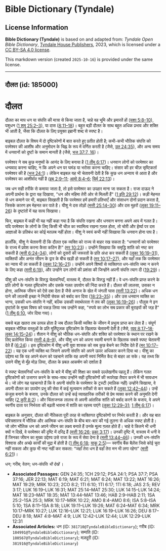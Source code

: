 # Bible Dictionary (Tyndale)

## License Information

**Bible Dictionary (Tyndale)** is based on and adapted from: _Tyndale Open Bible Dictionary_, [Tyndale House Publishers](https://tyndaleopenresources.com/), 2023, which is licensed under a [CC BY-SA 4.0 license](https://creativecommons.org/licenses/by-sa/4.0/legalcode.en).

This markdown version (created `2025-10-16`) is provided under the same license.



--------------------------------

## दौलत (id: 185000)

दौलत
====

दौलत का माप धन या संपत्ति की मात्रा से किया जाता है, चाहे वह भूमि और इमारतें हों ([यशा 5:8–10](https://ref.ly/Isa5:8-Isa5:10)), पशुधन ([1 शमू 25:2–3](https://ref.ly/1Sam25:2-1Sam25:3)), या दास ([8:11–18](https://ref.ly/1Sam8:11-1Sam8:18))। बहुत बड़ी दौलत के साथ बहुत अधिक प्रभाव और शक्ति भी आती है, जैसा कि दौलत के लिए प्रयुक्त इब्रानी शब्द से स्पष्ट है।

बाइबल दौलत के विषय में दो दृष्टिकोणों में बात करते हुए प्रतीत होती है; कभी\-कभी भौतिक संपत्ति को परमेश्वर की आशीष और अनुमोदन के चिह्न के रूप में वर्णित करती है (जैसे, [उत 24:35](https://ref.ly/Gen24:35)), और अन्य समय में धनवानों को दुष्टों के समान मानती है (जैसे, [भज 37:7, 16](https://ref.ly/Ps37:7,Ps37:16))।

परमेश्वर ने सब कुछ मनुष्यों के आनंद के लिए बनाया है ([1 तीमु 6:17](https://ref.ly/1Tim6:17))। धनवान लोगों को परमेश्वर का धन्यवाद करना चाहिए, न कि अपने धन पर घमंड या भरोसा करना चाहिए। संसार की हर चीज़ सृष्टिकर्ता परमेश्वर की है ([भज 24:1](https://ref.ly/Ps24:1))। लेकिन बाइबल यह भी चेतावनी देती है कि कुछ धन अन्याय से आता है और परमेश्वर का आशीर्वाद नहीं है ([हब 2:9–11](https://ref.ly/Hab2:9-Hab2:11); [आमो 8:4–6](https://ref.ly/Amos8:4-Amos8:6); [यिर्म 22:13](https://ref.ly/Jer22:13))।

जब धन सही तरीके से कमाया जाता है, तो इसे परमेश्वर का उपहार माना जा सकता है। राजा दाऊद ने अपनी प्रार्थना के द्वारा यह दिखाया, "धन और महिमा तेरी ओर से मिलती हैं" ([1 इति 29:12](https://ref.ly/1Chr29:12))। कड़ी मेहनत से धन कमाने पर भी, बाइबल सिखाती है कि परमेश्वर हमें हमारी प्रतिभाएँ और संसाधन दोनों प्रदान करता है, जिसके कारण हम मेहनत कर पाते है। यीशु ने दस तोड़ों ([मत्ती 25:14–30](https://ref.ly/Matt25:14-Matt25:30)) और दस मुहरों ([लूका 19:11–26](https://ref.ly/Luke19:11-Luke19:26)) के दृष्टांतों में यह सत्य सिखाया।

फिर, बाइबल में कहीं भी यह नहीं कहा गया है कि संपत्ति रखना और धनवान बनना अपने आप में गलत है। यदि परमेश्वर के लोगों के लिए किसी भी चीज़ का स्वामित्व रखना ग़लत होता, तो चोरी और ईर्ष्या पर दस आज्ञाओं के प्रतिबंध का कोई मतलब नहीं होता। यीशु ने स्वयं कभी नहीं सिखाया कि धनवान होना पाप है।

हालाँकि, यीशु ने चेतावनी दी कि दौलत एक व्यक्ति को राज्य से बाहर रख सकता है: “धनवानों को परमेश्वर के राज्य में प्रवेश करना कैसा कठिन है!” ([मर 10:23](https://ref.ly/Mark10:23))। उन्होंने सिखाया कि समृद्धि शांति को नष्ट कर सकती है ([मत्ती 6:24–34](https://ref.ly/Matt6:24-Matt6:34)), लोगों को दूसरों की जरूरतों के प्रति अंधा कर सकती है ([लूका 16:19–31](https://ref.ly/Luke16:19-Luke16:31)), व्यक्तियों और अनंत जीवन के द्वार के बीच खड़ी हो सकती है ([मर 10:17–27](https://ref.ly/Mark10:17-Mark10:27)), और यहाँ तक कि परमेश्वर का न्याय भी ला सकती है ([लूका 12:16–21](https://ref.ly/Luke12:16-Luke12:21))। उन्होंने अपने शिष्यों से व्यक्तिगत धन\-संपत्ति जमा न करने के लिए कहा ([मत्ती 6:19](https://ref.ly/Matt6:19)), और उन्होंने उन लोगों की प्रशंसा की जिन्होंने अपनी संपत्ति त्याग दी ([19:29](https://ref.ly/Matt19:29))।

यीशु की धन\-संपत्ति के विरुद्ध चेतावनियाँ, वास्तव में, दौलत के विरुद्ध नहीं हैं। वे धन\-संपत्ति प्राप्त करने के प्रति लोगों के गलत दृष्टिकोण और उसके गलत उपयोग की निंदा करते हैं। दौलत की लालसा, उसका न होना, आत्मिक जीवन को ऐसे दबा देता है जैसे अनाज के खेत में जंगली घास ([मत्ती 13:22](https://ref.ly/Matt13:22))। अधिक धन पाने की लालची इच्छा ने निर्दयी सेवक को बर्बाद कर दिया ([18:23–35](https://ref.ly/Matt18:23-Matt18:35))। और उस धनवान व्यक्ति का भाग्य, उसकी धन\-संपत्ति ने नहीं, बल्कि उसकी स्वार्थपरता ने तय की ([लूका 16:19–26](https://ref.ly/Luke16:19-Luke16:26))। पौलुस ने इन दृष्टांतों के मुख्य विषय को पकड़ लिया जब उन्होंने कहा, "रुपये का लोभ सब प्रकार की बुराइयों की जड़ है" ([1 तीमु 6:10](https://ref.ly/1Tim6:10), जोर दिया गया)।

सबसे बड़ा खतरा तब उत्पन्न होता है जब दौलत किसी व्यक्ति के जीवन में प्रभुत्व प्राप्त कर लेता है। संपूर्ण बाइबल भौतिक वस्तुओं के प्रति मूर्तिपूजक दृष्टिकोण के खिलाफ चेतावनी देती है (जैसे, [व्यव 8:17–18](https://ref.ly/Deut8:17-Deut8:18); [लूका 14:15–24](https://ref.ly/Luke14:15-Luke14:24))। शैतान ने यीशु को भौतिक धन\-संपत्ति और शक्ति को परमेश्वर के स्थान पर रखने के लिए प्रलोभित किया ([मत्ती 4:8–9](https://ref.ly/Matt4:8-Matt4:9)), और यीशु धन को अपना स्वामी बनाने के खिलाफ सबसे स्पष्ट चेतावनी देते हैं ([6:24](https://ref.ly/Matt6:24))। इस दृष्टिकोण में यीशु धनी युवा शासक को सब कुछ बेचने का निर्देश देते हैं ([मर 10:17–22](https://ref.ly/Mark10:17-Mark10:22))। यह एक धनी व्यक्ति था जिसने अपनी संपत्ति को अपने ऊपर अधिकार करने दिया था। यीशु का उद्देश्य था कि वह अपने बंधन को पहचाने ताकि वह अपनी स्वयं निर्मित कैद से बाहर आ सके। यह तथ्य कि उसने यीशु से मुँह मोड़ लिया, दौलत के प्रबल आकर्षण को दर्शाता है

ये स्पष्ट चेतावनियाँ धन\-संपत्ति के बारे में यीशु की शिक्षा का सबसे उल्लेखनीय पहलू हैं। लेकिन गलत दृष्टिकोणों को उजागर करने के साथ\-साथ उन्होंने सही दृष्टिकोणों की रूपरेखा तैयार करने में भी सावधान थे। जो लोग यह पहचानते हैं कि वे अपनी संपत्ति के परमेश्वर के ट्रस्टी (मालिक नहीं) उन्होंने सिखाया, वे अपनी दौलत का उपयोग प्रभु की सेवा में कई मूल्यवान तरीकों से कर सकते हैं ([लूका 12:42–44](https://ref.ly/Luke12:42-Luke12:44))। उन्हें कंजूस बनाने के बजाय, उनके दौलत को उन्हें कई व्यावहारिक तरीकों से प्रेम व्यक्त करने की अनुमति देनी चाहिए ([2 कुरि 8:2](https://ref.ly/2Cor8:2))। और चिंताजनक लालच से अपनी आंतरिक शांति को बर्बाद करने के बजाय, वे अपने स्वर्गीय दाता पर निर्भरता की बढ़ती भावना में शांति का रहस्य पाएंगे ([लूका 12:29–31](https://ref.ly/Luke12:29-Luke12:31); [1 तीमु 6:17](https://ref.ly/1Tim6:17))।

बाइबल के अनुसार, दौलत की नैतिकता पूरी तरह से व्यक्तिगत दृष्टिकोणों पर निर्भर करती है। और यह बात पवित्रशास्त्र में भौतिक और आत्मिक धन\-संपति के बीच बार\-बार की गई तुलना से अधिक स्पष्ट होती है। जो लोग भौतिक धन को अपने जीवन का लक्ष्य बनाते हैं उनके मूल्य ग़लत होते हैं। चाहे वे कितने भी धनी क्यों न दिखें, वे परमेश्वर की दृष्टि में दरिद्र हैं ([मत्ती 16:26](https://ref.ly/Matt16:26); [प्रका 3:17](https://ref.ly/Rev3:17))। उनकी दृष्टि में, वास्तव में धनी वे हैं जिनका जीवन का मुख्य उद्देश्य उसे राजा के रूप में सेवा देना है ([मत्ती 13:44–46](https://ref.ly/Matt13:44-Matt13:46))। उनकी धन\-संपत्ति विश्वास और अच्छे कार्यों की मुद्रा में होती है ([1 तीमु 6:18](https://ref.ly/1Tim6:18); [याकू 2:5](https://ref.ly/Jas2:5))— स्वर्गीय बैंक बैलेंस जिसे कोई चुरा नहीं सकता और कुछ भी नष्ट नहीं कर सकता: “जहाँ तेरा धन है वहाँ तेरा मन भी लगा रहेगा” ([मत्ती 6:21](https://ref.ly/Matt6:21))।

 धन; गरीब; वेतन; धन\-संपत्ति *भी देखें* ।

* **Associated Passages:** GEN 24:35; 1CH 29:12; PSA 24:1; PSA 37:7; PSA 37:16; JER 22:13; MAT 6:19; MAT 6:21; MAT 6:24; MAT 13:22; MAT 16:26; MAT 19:29; MRK 10:23; 2CO 8:2; 1TI 6:10; 1TI 6:17; 1TI 6:18; JAS 2:5; REV 3:17; LUK 16:19–LUK 16:31; MAT 25:14–MAT 25:30; LUK 14:15–LUK 14:24; MAT 18:23–MAT 18:35; MAT 13:44–MAT 13:46; HAB 2:9–HAB 2:11; 1SA 25:2–1SA 25:3; MRK 10:17–MRK 10:22; AMO 8:4–AMO 8:6; ISA 5:8–ISA 5:10; 1SA 8:11–1SA 8:18; LUK 19:11–LUK 19:26; MAT 6:24–MAT 6:34; MRK 10:17–MRK 10:27; LUK 12:16–LUK 12:21; LUK 16:19–LUK 16:26; DEU 8:17–DEU 8:18; MAT 4:8–MAT 4:9; LUK 12:42–LUK 12:44; LUK 12:29–LUK 12:31
* **Associated Articles:** धन (ID: `381710@TyndaleBibleDictionary`); गरीब (ID: `184991@TyndaleBibleDictionary`); सम्पति  (ID: `180567@TyndaleBibleDictionary`); मज़दूरी (ID: `381916@TyndaleBibleDictionary`)

